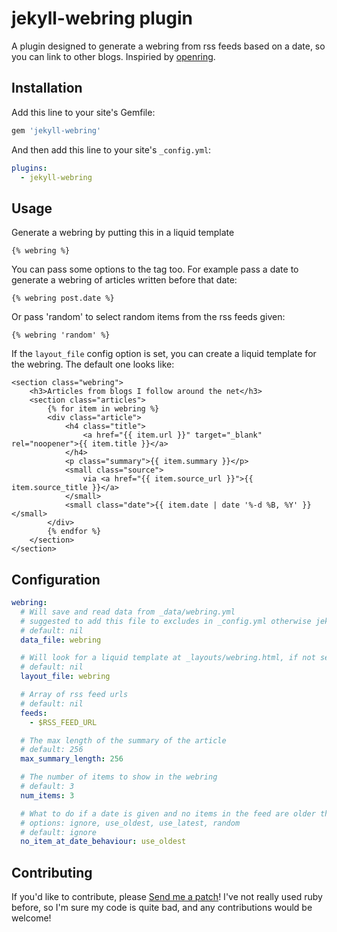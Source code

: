 # jekyll-webring plugin

A plugin designed to generate a webring from rss feeds based on a date, so you can link to other blogs. Inspiried by [openring](https://git.sr.ht/~sircmpwn/openring).

## Installation

Add this line to your site's Gemfile:

```ruby
gem 'jekyll-webring'
```

And then add this line to your site's `_config.yml`:

```yml
plugins:
  - jekyll-webring
```

## Usage

Generate a webring by putting this in a liquid template

```liquid
{% webring %}
```

You can pass some options to the tag too. For example pass a date to generate a webring of articles written before that date:

```liquid
{% webring post.date %}
```

Or pass 'random' to select random items from the rss feeds given:

```liquid
{% webring 'random' %}
```

If the `layout_file` config option is set, you can create a liquid template for the webring. The default one looks like:

```liquid
<section class="webring">
	<h3>Articles from blogs I follow around the net</h3>
	<section class="articles">
		{% for item in webring %}
		<div class="article">
			<h4 class="title">
				<a href="{{ item.url }}" target="_blank" rel="noopener">{{ item.title }}</a>
			</h4>
			<p class="summary">{{ item.summary }}</p>
			<small class="source">
				via <a href="{{ item.source_url }}">{{ item.source_title }}</a>
			</small>
			<small class="date">{{ item.date | date '%-d %B, %Y' }}</small>
		</div>
		{% endfor %}
	</section>
</section>
```

## Configuration

```yaml
webring:
  # Will save and read data from _data/webring.yml
  # suggested to add this file to excludes in _config.yml otherwise jekyll watch will get stuck in a permanant regenerate loop
  # default: nil
  data_file: webring

  # Will look for a liquid template at _layouts/webring.html, if not set will use a default template
  # default: nil
  layout_file: webring

  # Array of rss feed urls
  # default: nil
  feeds:
    - $RSS_FEED_URL

  # The max length of the summary of the article
  # default: 256
  max_summary_length: 256

  # The number of items to show in the webring
  # default: 3
  num_items: 3

  # What to do if a date is given and no items in the feed are older than that date
  # options: ignore, use_oldest, use_latest, random
  # default: ignore
  no_item_at_date_behaviour: use_oldest
```

## Contributing

If you'd like to contribute, please [Send me a patch](https://git-send-email.io)!
I've not really used ruby before, so I'm sure my code is quite bad, and any contributions would be welcome!
